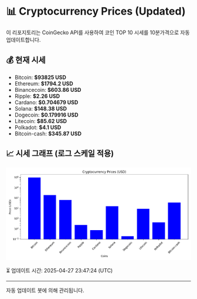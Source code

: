 
# 📊 Cryptocurrency Prices (Updated)

이 리포지토리는 CoinGecko API를 사용하여 코인 TOP 10 시세를 10분가격으로 자동 업데이트합니다.

## 💰 현재 시세
- Bitcoin: **$93825 USD**
- Ethereum: **$1794.2 USD**
- Binancecoin: **$603.86 USD**
- Ripple: **$2.26 USD**
- Cardano: **$0.704679 USD**
- Solana: **$148.38 USD**
- Dogecoin: **$0.179916 USD**
- Litecoin: **$85.62 USD**
- Polkadot: **$4.1 USD**
- Bitcoin-cash: **$345.87 USD**

## 📈 시세 그래프 (로그 스케일 적용)
![Crypto Prices](crypto_prices.png)

⏳ 업데이트 시간: 2025-04-27 23:47:24 (UTC)

---
자동 업데이트 봇에 의해 관리됩니다.
